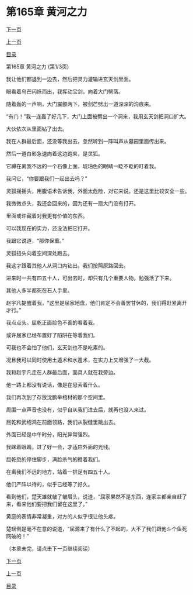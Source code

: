 <h1>第165章    黄河之力</h1>
            <div><p><a href="./0493_%E7%AC%AC165%E7%AB%A0_%E9%BB%84%E6%B2%B3%E4%B9%8B%E5%8A%9B.md">下一页</a></p><p><a href="./0491_%E7%AC%AC164%E7%AB%A0_%E4%BC%97%E7%9F%A2%E4%B9%8B%E7%9A%84.md">上一页</a></p><p><a href="../">目录</a></p></div>
            <div><p>第165章    黄河之力 (第1/3页)</p><p>我让他们都退到一边去，然后把灵力灌输进玄天剑里面。</p><p>眼看着乌芒闪烁而出，我挥动宝剑，向着大门劈落。</p><p>随着轰的一声响，大门震颤两下，被剑芒劈出一道深深的沟痕来。</p><p>“有门！”我一连轰了好几下，大门上面被劈出一个洞来，我用玄天剑把洞口扩大。</p><p>大伙依次从里面钻了出去。</p><p>我在人群最后面，还没等我出去，忽然听到一阵叫声从墓园里面传出来。</p><p>然后一道白影急速向着这边跑来，是灵狐。</p><p>它蹲在离我不远的一个石像上面，琥珀色的眼睛一眨不眨的盯着我。</p><p>我问它，“你要跟我们一起出去吗？”</p><p>灵狐摇摇头，用腹语术告诉我，外面太危险，对它来说，还是这里比较安全一些。</p><p>我微微点头，我还会回来的，因为还有一扇大门没有打开。</p><p>里面或许藏着对我更有价值的东西。</p><p>可以我现在的实力，还没法把它打开。</p><p>我跟它说道，“那你保重。”</p><p>灵狐扭头向着空间深处跑去。</p><p>我这才跟着其他人从洞口内钻出，我们按照原路回去。</p><p>进来时一共有四五十人，可出去时，却只有几个重要人物，勉强活了下来。</p><p>其他人多半都死在石人手里。</p><p>赵宇凡提醒着我，“这里是屈家地盘，他们肯定不会善罢甘休的，我们得赶紧离开才行。”</p><p>我点点头。屈乾正面脸色不善的看着我。</p><p>或许屈家已经布置好了陷阱在等着我们。</p><p>可我也不会怕了他们，玄天剑也不是吃素的。</p><p>况且我可以同时使用土遁术和水遁术，在实力上又增强了一大截。</p><p>我和赵宇凡走在人群最后面，面具人就在我旁边。</p><p>他一路上都没有说话，像是在思索着什么。</p><p>我们再次到了存放沈鹏举棺材的那个空间里。</p><p>周围一点声音也没有，似乎自从我们进去后，就再也没人来过。</p><p>屈乾和武绍鸿在前面领路，我们从裂缝里跳出去。</p><p>外面已经是中午时分，阳光异常强烈。</p><p>我眯着眼睛，过了好一会，才适应外面的光线。</p><p>屈乾忽的停住脚步，满脸杀气的瞪着我们。</p><p>在离我们不远的地方，站着一排足有四五十人。</p><p>他们严阵以待的，似乎已经等了好久。</p><p>看到他们，楚天雄就皱了皱眉头，说道，“屈家果然不是东西，连家主都亲自赶了来，看来他们要把我们留在这里了。”</p><p>黄庭的表情非常凝重，对方的人似乎很让他头疼。</p><p>楚瑶倒是毫不在意的说道，“屈源来了有什么了不起的，大不了我们跟他斗个鱼死网破的！”</p><p>（本章未完，请点击下一页继续阅读）</p></div>
            <div><p><a href="./0493_%E7%AC%AC165%E7%AB%A0_%E9%BB%84%E6%B2%B3%E4%B9%8B%E5%8A%9B.md">下一页</a></p><p><a href="./0491_%E7%AC%AC164%E7%AB%A0_%E4%BC%97%E7%9F%A2%E4%B9%8B%E7%9A%84.md">上一页</a></p><p><a href="../">目录</a></p></div>
